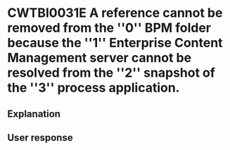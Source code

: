 # CWTBI0031E A reference cannot be removed from the ''0'' BPM folder because the ''1'' Enterprise Content Management server cannot be resolved from the ''2'' snapshot of the ''3'' process application.

## Explanation

## User response